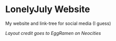 # LonelyJuly Website
My website and link-tree for social media (I guess)

*Layout credit goes to EggRamen on Neocities*
